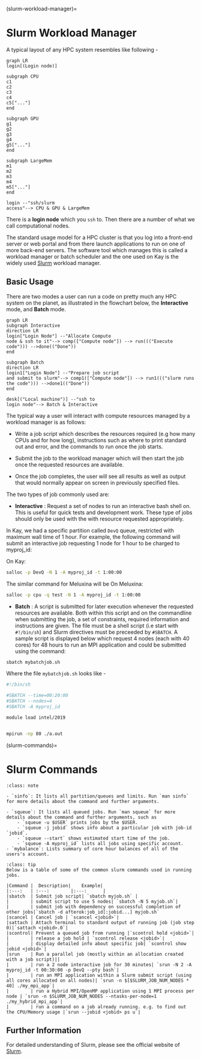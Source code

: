 (slurm-workload-manager)=
# Slurm Workload Manager


A typical layout of any HPC system resembles like following -

```{mermaid}
graph LR
login[(Login node)]

subgraph CPU
c1
c2
c3
c4
c5["..."]
end

subgraph GPU
g1
g2
g3
g4
g5["..."]
end

subgraph LargeMem
m1
m2
m3
m4
m5["..."]
end

login --"ssh/slurm
access"--> CPU & GPU & LargeMem
```

There is a **login node** which you `ssh` to. Then there are a number of what we call computational nodes.

The standard usage model for a HPC cluster is that you log into a front-end server or web portal and from there launch applications to run on one of more back-end servers. The software tool which manages this is called a workload manager or batch scheduler and the one used on Kay is the widely used [Slurm](https://slurm.schedmd.com/) workload manager.

## Basic Usage

There are two modes a user can run a code on pretty much any HPC system on the planet, as illustrated in the flowchart below, the **Interactive** mode, and **Batch** mode.

```{mermaid}
graph LR
subgraph Interactive
direction LR
login["Login Node"] --"Allocate Compute
node & ssh to it"--> comp(["Compute node"]) --> run((("Execute code"))) -->done(("Done"))
end

subgraph Batch
direction LR
login1["Login Node"] --"Prepare job script
and submit to slurm"--> comp1(["Compute node"]) --> run1((("slurm runs
the code"))) -->done1(("Done"))
end

desk[("Local machine")] --"ssh to
login node"--> Batch & Interactive
```





The typical way a user will interact with compute resources managed by a workload manager is as follows:

- Write a job script which describes the resources required (e.g how many CPUs and for how long), instructions such as where to print standard out and error, and the commands to run once the job starts.

- Submit the job to the workload manager which will then start the job once the requested resources are available.

- Once the job completes, the user will see all results as well as output that would normally appear on screen in previously specified files.

The two types of job commonly used are:

- **Interactive** : Request a set of nodes to run an interactive bash shell on. This is useful for quick tests and development work. These type of jobs should only be used with the with resource requested appropriately.

In Kay, we had a specific partition called `DevQ` queue, restricted with maximum wall time of 1 hour. For example, the following command will submit an interactive job requesting 1 node for 1 hour to be charged to myproj_id:

On Kay:

```bash
salloc -p DevQ -N 1 -A myproj_id -t 1:00:00
```

The similar command for Meluxina will be 
On Meluxina:
```bash
salloc -p cpu -q test -N 1 -A myproj_id -t 1:00:00
```

- **Batch** : A script is submitted for later execution whenever the requested resources are available. Both within this script and on the commandline when submitting the job, a set of constraints, required information and instructions are given. The file must be a shell script (i.e start with `#!/bin/sh`) and Slurm directives must be preceeded by `#SBATCH`. A sample script is displayed below which request 4 nodes (each with 40 cores) for 48 hours to run an MPI application and could be submitted using the command:

```bash
sbatch mybatchjob.sh
```

Where the file `mybatchjob.sh` looks like -

```bash
#!/bin/sh 

#SBATCH --time=00:20:00
#SBATCH --nodes=4
#SBATCH -A myproj_id

module load intel/2019


mpirun -np 80 ./a.out
```

(slurm-commands)=
# Slurm Commands

``````{admonition} Slurm informational command summary
:class: note

- `sinfo`: It lists all partition/queues and limits. Run `man sinfo` for more details about the command and further arguments.

- `squeue`: It lists all queued jobs. Run `man squeue` for more details about the command and further arguments, such as 
    - `squeue -u $USER` prints jobs by the $USER.
    - `squeue -j jobid` shows info about a particular job with job-id `jobid`.
    - `squeue --start` shows estimated start time of the job.
    - `squeue -A myproj_id` lists all jobs using specific account.
- `mybalance`: Lists summary of core hour balances of all of the users's account.
``````


``````{admonition} Slurm job commands
:class: tip
Below is a table of some of the common slurm commands used in running jobs.
``````

```{table}
|Command | 	Description| 	Example|
|:---:   | :---:        |:---:      |
|sbatch  | Submit job script| `sbatch myjob.sh` |
|  	     | submit script to use 5 nodes| `sbatch -N 5 myjob.sh`|
|  	     | submit job with dependency on successful completion of other jobs|`sbatch -d afterok:job_id[:jobid...] myjob.sh`
|scancel | Cancel job | `scancel <jobid>`|
|sattach | Attach terminal to standard output of running job (job step 0)|`sattach <jobid>.0`|
|scontrol| Prevent a queued job from running |`scontrol hold <jobid>`|
|  	     | release a job hold | `scontrol release <jobid>`|
|  	     | display detailed info about specific job| `scontrol show jobid <jobid>`|
|srun 	 | Run a parallel job (mostly within an allocation created with a job script)||
|  	     | run a 2 node interactive job for 30 minutes| `srun -N 2 -A myproj_id -t 00:30:00 -p DevQ --pty bash`|
|  	     | run an MPI application within a Slurm submit script (using all cores allocated on all nodes)| `srun -n $[$SLURM_JOB_NUM_NODES * 40] ./my_mpi_app`|
|  	     | run a Hybrid MPI/OpenMP application using 1 MPI process per node | `srun -n $SLURM_JOB_NUM_NODES --ntasks-per-node=1 ./my_hybrid_mpi_app`|
|  	     | run a command on a job already running. e.g. to find out the CPU/Memory usage |`srun --jobid <jobid> ps u`|
```


## Further Information

For detailed understanding of Slurm, please see the official website of [Slurm](https://slurm.schedmd.com/).
